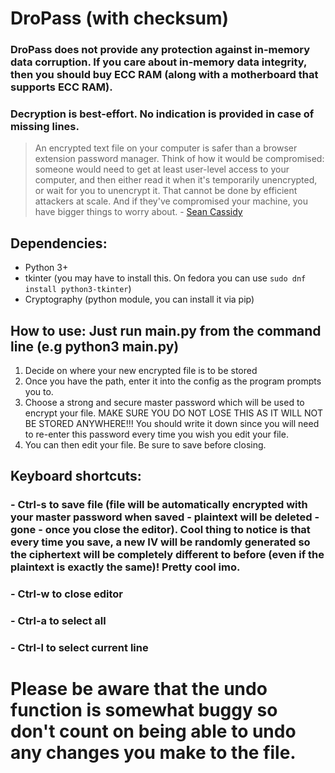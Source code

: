 # DroPass (with checksum) 

### DroPass does not provide any protection against in-memory data corruption. If you care about in-memory data integrity, then you should buy ECC RAM (along with a motherboard that supports ECC RAM). 

### Decryption is best-effort. No indication is provided in case of missing lines. 

>An encrypted text file on your computer is safer than a browser extension password manager. Think of how it would be compromised: someone would need to get at least user-level access to your computer, and then either read it when it's temporarily unencrypted, or wait for you to unencrypt it. That cannot be done by efficient attackers at scale. And if they've compromised your machine, you have bigger things to worry about. - [Sean Cassidy](https://www.seancassidy.me/browser-extension-password-managers-should-not-be-used.html)

## Dependencies:
- Python 3+
- tkinter (you may have to install this. On fedora you can use `sudo dnf install python3-tkinter`)
- Cryptography (python module, you can install it via pip)

## How to use: Just run main.py from the command line (e.g python3 main.py)
1. Decide on where your new encrypted file is to be stored
2. Once you have the path, enter it into the config as the program prompts you to. 
3. Choose a strong and secure master password which will be used to encrypt your file. MAKE SURE YOU DO NOT LOSE THIS AS IT WILL NOT BE STORED ANYWHERE!!! You should write it down since you will need to re-enter this password every time you wish you edit your file. 
4. You can then edit your file. Be sure to save before closing. 

## Keyboard shortcuts:
### - Ctrl-s to save file (file will be automatically encrypted with your master password when saved - plaintext will be deleted - gone -  once you close the editor). Cool thing to notice is that every time you save, a new IV will be randomly generated so the ciphertext will be completely different to before (even if the plaintext is exactly the same)! Pretty cool imo. 
### - Ctrl-w to close editor 
### - Ctrl-a to select all
### - Ctrl-l to select current line 

# Please be aware that the undo function is somewhat buggy so don't count on being able to undo any changes you make to the file. 
